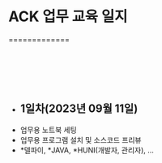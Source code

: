 # ACK 업무 교육 일지
=============

<br/><br/><br/><br/>

* ## 1일차(2023년 09월 11일)
 * 업무용 노트북 세팅
 * 업무용 프로그램 설치 및 소스코드 프리뷰
  * *델파이, *JAVA, *HUNI(개발자, 관리자), ...
  